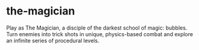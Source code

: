 # the-magician
Play as The Magician, a disciple of the darkest school of magic: bubbles. Turn enemies into trick shots in unique, physics-based combat and explore an infinite series of procedural levels.
